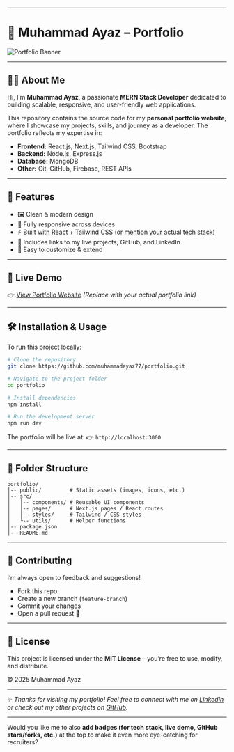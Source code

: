 

---

# 📌 Muhammad Ayaz – Portfolio

![Portfolio Banner](https://via.placeholder.com/1200x400.png?text=Muhammad+Ayaz+Portfolio)

<!-- Replace with your real portfolio banner or screenshot image -->

---

## 👨‍💻 About Me

Hi, I’m **Muhammad Ayaz**, a passionate **MERN Stack Developer** dedicated to building scalable, responsive, and user-friendly web applications.

This repository contains the source code for my **personal portfolio website**, where I showcase my projects, skills, and journey as a developer. The portfolio reflects my expertise in:

* **Frontend:** React.js, Next.js, Tailwind CSS, Bootstrap
* **Backend:** Node.js, Express.js
* **Database:** MongoDB
* **Other:** Git, GitHub, Firebase, REST APIs

---

## 🎯 Features

* 🖼️ Clean & modern design
* 📱 Fully responsive across devices
* ⚡ Built with React + Tailwind CSS (or mention your actual tech stack)
* 🔗 Includes links to my live projects, GitHub, and LinkedIn
* 🎨 Easy to customize & extend

---

## 🚀 Live Demo

👉 [View Portfolio Website](https://your-portfolio-link.com)
*(Replace with your actual portfolio link)*

---

## 🛠️ Installation & Usage

To run this project locally:

```bash
# Clone the repository
git clone https://github.com/muhammadayaz77/portfolio.git  

# Navigate to the project folder
cd portfolio  

# Install dependencies
npm install  

# Run the development server
npm run dev  
```

The portfolio will be live at:
👉 `http://localhost:3000`

---

## 📂 Folder Structure

```
portfolio/
│-- public/         # Static assets (images, icons, etc.)
│-- src/
│   │-- components/ # Reusable UI components
│   │-- pages/      # Next.js pages / React routes
│   │-- styles/     # Tailwind / CSS styles
│   └-- utils/      # Helper functions
│-- package.json
│-- README.md
```

---

## 🤝 Contributing

I’m always open to feedback and suggestions!

* Fork this repo
* Create a new branch (`feature-branch`)
* Commit your changes
* Open a pull request 🚀

---

## 📜 License

This project is licensed under the **MIT License** – you’re free to use, modify, and distribute.

© 2025 Muhammad Ayaz

---

✨ *Thanks for visiting my portfolio! Feel free to connect with me on [LinkedIn](https://linkedin.com/in/your-profile) or check out my other projects on [GitHub](https://github.com/muhammadayaz77).*

---

Would you like me to also **add badges (for tech stack, live demo, GitHub stars/forks, etc.)** at the top to make it even more eye-catching for recruiters?
